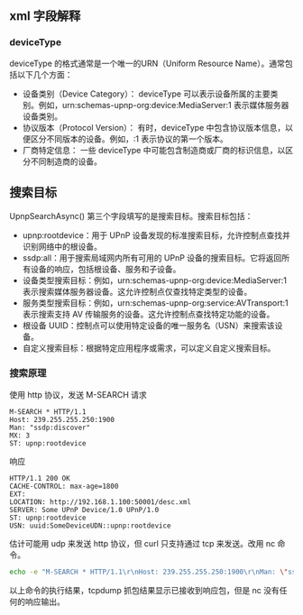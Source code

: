 ## xml 字段解释

### deviceType
deviceType 的格式通常是一个唯一的URN（Uniform Resource Name）。通常包括以下几个方面：
* 设备类别（Device Category）： deviceType 可以表示设备所属的主要类别。例如，urn:schemas-upnp-org:device:MediaServer:1 表示媒体服务器设备类别。
* 协议版本（Protocol Version）： 有时，deviceType 中包含协议版本信息，以便区分不同版本的设备。例如，:1 表示协议的第一个版本。
* 厂商特定信息： 一些 deviceType 中可能包含制造商或厂商的标识信息，以区分不同制造商的设备。

 ## 搜索目标
UpnpSearchAsync() 第三个字段填写的是搜索目标。搜索目标包括：
* upnp:rootdevice：用于 UPnP 设备发现的标准搜索目标，允许控制点查找并识别网络中的根设备。
* ssdp:all：用于搜索局域网内所有可用的 UPnP 设备的搜索目标。它将返回所有设备的响应，包括根设备、服务和子设备。
* 设备类型搜索目标：例如，urn:schemas-upnp-org:device:MediaServer:1 表示搜索媒体服务器设备。这允许控制点仅查找特定类型的设备。
* 服务类型搜索目标：例如，urn:schemas-upnp-org:service:AVTransport:1 表示搜索支持 AV 传输服务的设备。这允许控制点查找特定功能的设备。
* 根设备 UUID：控制点可以使用特定设备的唯一服务名（USN）来搜索该设备。
* 自定义搜索目标：根据特定应用程序或需求，可以定义自定义搜索目标。

### 搜索原理
使用 http 协议，发送 M-SEARCH 请求
```http
M-SEARCH * HTTP/1.1
Host: 239.255.255.250:1900
Man: "ssdp:discover"
MX: 3
ST: upnp:rootdevice
```
响应
```http
HTTP/1.1 200 OK
CACHE-CONTROL: max-age=1800
EXT:
LOCATION: http://192.168.1.100:50001/desc.xml
SERVER: Some UPnP Device/1.0 UPnP/1.0
ST: upnp:rootdevice
USN: uuid:SomeDeviceUDN::upnp:rootdevice
```

估计可能用 udp 来发送 http 协议，但 curl 只支持通过 tcp 来发送。改用 nc 命令。

```sh
echo -e "M-SEARCH * HTTP/1.1\r\nHost: 239.255.255.250:1900\r\nMan: \"ssdp:discover\"\r\nMX: 5\r\nST: upnp:rootdevice\r\n\r\n" | nc -u -w3 239.255.255.250 1900
```

以上命令的执行结果，tcpdump 抓包结果显示已接收到响应包，但是 nc 没有任何的响应输出。
